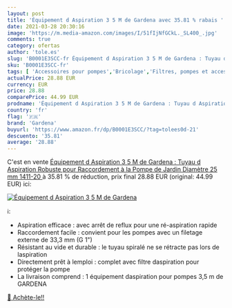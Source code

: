 ```yaml
---
layout: post
title: 'Équipement d Aspiration 3 5 M de Gardena avec 35.81 % rabais '
date: 2021-03-28 20:30:16
image: 'https://m.media-amazon.com/images/I/51fIjNfGCkL._SL400_.jpg'
comments: true
category: ofertas
author: 'tole.es'
slug: 'B0001E3SCC-fr Équipement d Aspiration 3 5 M de Gardena : Tuyau d...'
sku: 'B0001E3SCC-fr'
tags: [ 'Accessoires pour pompes','Bricolage','Filtres, pompes et accessoires de piscine','Jardin','Jardinage','Matériel darrosage pour jardin','Piscines, spas et accessoires','Plomberie','Pompes à eau et accessoires','Tuyaux darrosage','Tuyaux et accessoires darrosage','gardena', ]
actualPrice: 28.88 EUR
currency: EUR
price: 28.88
comparePrice: 44.99 EUR
prodname: 'Équipement d Aspiration 3 5 M de Gardena : Tuyau d Aspiration Robuste pour Raccordement à la Pompe de Jardin  Diamètre 25 mm  1411-20 '
country: 'fr'
flag: '🇫🇷'
brand: 'Gardena'
buyurl: 'https://www.amazon.fr/dp/B0001E3SCC/?tag=tolees0d-21'
descuento: '35.81'
average: '28.88'
---
```


C'est en vente [Équipement d Aspiration 3 5 M de Gardena : Tuyau d Aspiration Robuste pour Raccordement à la Pompe de Jardin  Diamètre 25 mm  1411-20 ](https://www.amazon.fr/dp/B0001E3SCC/?tag=tolees0d-21)  à  35.81 % de réduction, prix final  28.88 EUR (original: 44.99 EUR) ici:

[![Équipement d Aspiration 3 5 M de Gardena](https://m.media-amazon.com/images/I/51fIjNfGCkL._SL400_.jpg)](https://www.amazon.fr/dp/B0001E3SCC/?tag=tolees0d-21)

ℹ️:

- Aspiration efficace : avec arrêt de reflux pour une ré-aspiration rapide
- Raccordement facile : convient pour les pompes avec un filetage externe de 33,3 mm (G 1")
- Résistant au vide et durable : le tuyau spiralé ne se rétracte pas lors de laspiration
- Directement prêt à lemploi : complet avec filtre daspiration pour protéger la pompe
- La livraison comprend : 1 équipement daspiration pour pompes 3,5 m de GARDENA

[🛒 Achète-le!!](https://www.amazon.fr/dp/B0001E3SCC/?tag=tolees0d-21)
